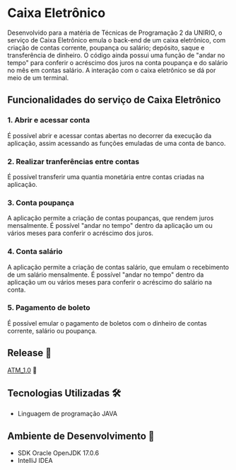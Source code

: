 
# Caixa Eletrônico
Desenvolvido para a matéria de Técnicas de Programação 2 da UNIRIO, o serviço de Caixa Eletrônico emula o back-end de um caixa eletrônico, com criação de contas corrente, poupança ou salário; depósito, saque e transferência de dinheiro. O código ainda possui uma função de "andar no tempo" para conferir o acréscimo dos juros na conta poupança e do salário no mês em contas salário.
A interação com o caixa eletrônico se dá por meio de um terminal.


## Funcionalidades do serviço de Caixa Eletrônico

### 1. Abrir e acessar conta
É possível abrir e acessar contas abertas no decorrer da execução da aplicação, assim acessando as funções emuladas de uma conta de banco.

### 2. Realizar tranferências entre contas
É possível transferir uma quantia monetária entre contas criadas na aplicação.

### 3. Conta poupança
A aplicação permite a criação de contas poupanças, que rendem juros mensalmente. É possível "andar no tempo" dentro da aplicação um ou vários meses para conferir o acréscimo dos juros.


### 4. Conta salário
A aplicação permite a criação de contas salário, que emulam o recebimento de um salário mensalmente. É possível "andar no tempo" dentro da aplicação um ou vários meses para conferir o acréscimo do salário na conta.

### 5. Pagamento de boleto
É possível emular o pagamento de boletos com o dinheiro de contas corrente, salário ou poupança.


## Release 🚀
 [ATM_1.0](https://github.com/Mad-Clap/ATM_Machine/releases/tag/ATM_1.0) 🔗


## Tecnologias Utilizadas 🛠️
* Linguagem de programação JAVA

## Ambiente de Desenvolvimento 🧰

* SDK Oracle OpenJDK 17.0.6
* IntelliJ IDEA

